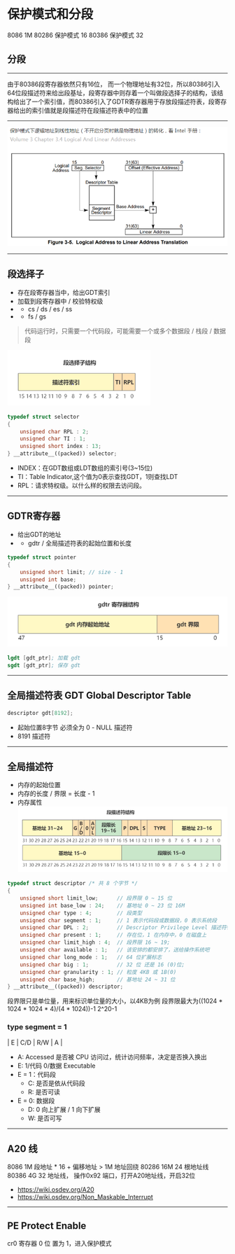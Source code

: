# 保护模式和分段

8086 1M
80286 保护模式 16
80386 保护模式 32

## 分段

---

  由于80386段寄存器依然只有16位， 而一个物理地址有32位，所以80386引入64位段描述符来给出段基址，段寄存器中则存着一个叫做段选择子的结构，该结构给出了一个索引值，而80386引入了GDTR寄存器用于存放段描述符表，段寄存器给出的索引值就是段描述符在段描述符表中的位置

---
![保护模式下的物理地址](./images/009/protected_mode.PNG)

---
## 段选择子
- 存在段寄存器当中，给出GDT索引
- 加载到段寄存器中 / 校验特权级
- - cs / ds / es / ss
- - fs / gs
> 代码运行时，只需要一个代码段，可能需要一个或多个数据段 / 栈段 / 数据段


![段选择子](./images/009/Segment%20selector.jpg)
```cpp
typedef struct selector
{
    unsigned char RPL : 2;
    unsigned char TI : 1;
    unsigned short index : 13;
} __attribute__((packed)) selector;
```
- INDEX：在GDT数组或LDT数组的索引号(3~15位)
- TI：Table Indicator,这个值为0表示查找GDT，1则查找LDT
- RPL：请求特权级。以什么样的权限去访问段。

---
## GDTR寄存器
- 给出GDT的地址
- - gdtr / 全局描述符表的起始位置和长度
```cpp
typedef struct pointer
{
    unsigned short limit; // size - 1
    unsigned int base;
} __attribute__((packed)) pointer;
```
![GDTR](./images/009/GDTR.PNG)
```s
lgdt [gdt_ptr]; 加载 gdt
sgdt [gdt_ptr]; 保存 gdt

```
---
## 全局描述符表 GDT Global Descriptor Table

```cpp
descriptor gdt[8192];
```

- 起始位置8字节 必须全为 0 - NULL 描述符
- 8191 描述符

---
## 全局描述符

- 内存的起始位置
- 内存的长度 / 界限 = 长度 - 1
- 内存属性
![全局描述符](.//images/009/Seg_descriptor.PNG)

```cpp
typedef struct descriptor /* 共 8 个字节 */
{
    unsigned short limit_low;      // 段界限 0 ~ 15 位
    unsigned int base_low : 24;    // 基地址 0 ~ 23 位 16M
    unsigned char type : 4;        // 段类型
    unsigned char segment : 1;     // 1 表示代码段或数据段，0 表示系统段
    unsigned char DPL : 2;         // Descriptor Privilege Level 描述符特权等级 0 ~ 3
    unsigned char present : 1;     // 存在位，1 在内存中，0 在磁盘上
    unsigned char limit_high : 4;  // 段界限 16 ~ 19;
    unsigned char available : 1;   // 该安排的都安排了，送给操作系统吧
    unsigned char long_mode : 1;   // 64 位扩展标志
    unsigned char big : 1;         // 32 位 还是 16 (0)位;
    unsigned char granularity : 1; // 粒度 4KB 或 1B(0)
    unsigned char base_high;       // 基地址 24 ~ 31 位
} __attribute__((packed)) descriptor;
```
段界限只是单位量，用来标识单位量的大小，以4KB为例
段界限最大为((1024 * 1024 * 1024 * 4)/(4 * 1024))-1     2^20-1

### type segment = 1

| E | C/D | R/W | A |

- A: Accessed 是否被 CPU 访问过，统计访问频率，决定是否换入换出
- E: 1/代码 0/数据 Executable
- E = 1：代码段
    - C: 是否是依从代码段
    - R: 是否可读
- E = 0: 数据段
    - D: 0 向上扩展 / 1 向下扩展
    - W: 是否可写
---
## A20 线

8086 1M 段地址 * 16 + 偏移地址 > 1M 地址回绕
80286 16M 24 根地址线
80386 4G 32 地址线，
操作0x92 端口，打开A20地址线，开启32位

- <https://wiki.osdev.org/A20>
- <https://wiki.osdev.org/Non_Maskable_Interrupt>
---
## PE Protect Enable

cr0 寄存器 0 位 置为 1，进入保护模式
